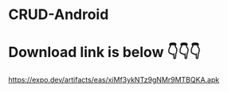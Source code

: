 # CRUD-Android
# Download link is below 👇👇👇

https://expo.dev/artifacts/eas/xiMf3ykNTz9gNMr9MTBQKA.apk
